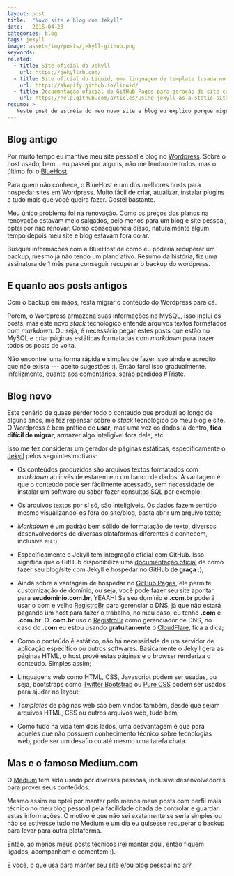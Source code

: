 ```yaml
---
layout: post
title:  "Novo site e blog com Jekyll"
date:   2016-04-23
categories: blog
tags: jekyll
image: assets/img/posts/jekyll-github.png
keywords:
related:
  - title: Site oficial do Jekyll
    url: https://jekyllrb.com/
  - title: Site oficial do Liquid, uma linguagem de template (usada no Jekyll)
    url: https://shopify.github.io/liquid/
  - title: Docuemntação oficial do GitHub Pages para geração do site com Jekyll
    url: https://help.github.com/articles/using-jekyll-as-a-static-site-generator-with-github-pages/
resumo: >
   Neste post de estréia do meu novo site e blog eu explico porque migrei do Wordpress para o Jekyll, um gerador de páginas estáticas, e quais as vantagens e desvantagens desta migração. 
---
```


## Blog antigo

Por muito tempo eu mantive meu site pessoal e blog no [Wordpress](https://br.wordpress.org/). Sobre o host usado, bem... eu passei por alguns, não me lembro de todos, mas o último foi o [BlueHost](https://www.bluehost.com/). 

Para quem não conhece, o BlueHost é um dos melhores hosts para hospedar sites em Wordpress. Muito fácil de criar, atualizar, instalar plugins e tudo mais que você queira fazer. Gostei bastante. 

Meu único problema foi na renovação. Como os preços dos planos na renovação estavam meio salgados, pelo menos para um blog e site pessoal, optei por não renovar. Como consequência disso, naturalmente algum tempo depois meu site e blog estavam fora do ar. 

Busquei informações com a BlueHost de como eu poderia recuperar um backup, mesmo já não tendo um plano ativo. Resumo da história, fiz uma assinatura de 1 mês para conseguir recuperar o backup do wordpress. 

## E quanto aos posts antigos

Com o backup em mãos, resta migrar o conteúdo do Wordpress para cá.

Porém, o Wordpress armazena suas informações no MySQL, isso inclui os posts, mas este novo *stack* técnológico entende arquivos textos formatados com *markdown*. Ou seja, é necessário pegar estes posts que estão no MySQL e criar páginas estáticas formatadas com *markdown* para trazer todos os posts de volta. 

Não encontrei uma forma rápida e simples de fazer isso ainda e acredito que não exista --- aceito sugestões :). Então farei isso gradualmente. Infelizmente, quanto aos comentários, serão perdidos #Triste.

## Blog novo

Este cenário de quase perder todo o conteúdo que produzi ao longo de alguns anos, me fez repensar sobre o *stack* tecnológico do meu blog e site. O Wordpress é bem prático de __usar__, mas uma vez os dados lá dentro, __fica difícil de migrar__, armazer algo inteligível fora dele, etc. 

Isso me fez considerar um gerador de páginas estáticas, especificamente o [Jekyll](http://jekyllrb.com/) pelos seguintes motivos: 

* Os conteúdos produzidos são arquivos textos formatados com *markdown* ao invés de estarem em um banco de dados. A vantagem é que o conteúdo pode ser fácilmente acessado, sem necessidade de instalar um software ou saber fazer consultas SQL por exemplo;

* Os arquivos textos por sí só, são inteligíveis. Os dados fazem sentido mesmo visualizando-os fora do site/blog, basta abrir um arquivo texto;

* *Markdown* é um padrão bem sólido de formatação de texto, diversos desenvolvedores de diversas plataformas diferentes o conhecem, inclusive eu :);

* Especificamente o Jekyll tem integração oficial com GitHub. Isso significa que o GitHub disponibiliza uma [documentação oficial](https://help.github.com/articles/using-jekyll-as-a-static-site-generator-with-github-pages/) de como fazer seu blog/site com Jekyll e hospedar no GitHub __de graça__ :);

* Ainda sobre a vantagem de hospedar no [GitHub Pages](https://pages.github.com/), ele permite customização de domínio, ou seja, você pode fazer seu site apontar para __seudominio.com.br__, YEAAH! Se seu domínio é __.com.br__ poderá usar o bom e velho [RegistroBr](http://registro.br) para gerenciar o DNS, já que não estará pagando um host para fazer o trabalho, no meu caso, eu tenho __.com__ e __.com.br__. O __.com.br__ uso o [RegistroBr](http://registro.br) como gerenciador de DNS, no caso do __.com__ eu estou usando __gratuitamente__ o [CloudFlare](http://cloudflare.com), fica a dica; 

* Como o conteúdo é estático, não há necessidade de um servidor de aplicação específico ou outros softwares. Basicamente o Jekyll gera as páginas HTML, o host provê estas páginas e o browser renderiza o conteúdo. Simples assim;

* Linguagens web como HTML, CSS, Javascript podem ser usadas, ou seja, bootstraps como [Twitter Bootstrap](http://getbootstrap.com/2.3.2/) ou [Pure CSS](http://purecss.io/) podem ser usados para ajudar no layout;

* _Templates_ de páginas web são bem vindos também, desde que sejam arquivos HTML, CSS ou outros arquivos web, tudo bem;

* Como tudo na vida tem dois lados, uma desvantagem é que para aqueles que não possuem conhecimento técnico sobre tecnologias web, pode ser um desafio ou até mesmo uma tarefa chata.

## Mas e o famoso Medium.com

O [Medium](http://medium.com) tem sido usado por diversas pessoas, inclusive desenvolvedores para prover seus conteúdos. 

Mesmo assim eu optei por manter pelo menos meus posts com perfil mais técnico no meu blog pessoal pela facilidade citada de controlar e guardar estas informações. O motivo é que não sei exatamente se seria simples ou não se estivesse tudo no Medium e um dia eu quisesse recuperar o backup para levar para outra plataforma. 

Então, ao menos meus posts técnicos irei manter aqui, então fiquem ligados, acompanhem e comentem :). 

E você, o que usa para manter seu site e/ou blog pessoal no ar?